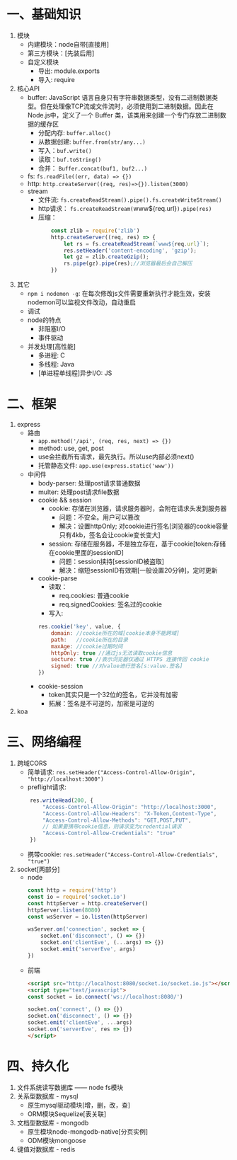 # 一、基础知识
1. 模块
    - 内建模块：node自带[直接用]
    - 第三方模块：[先装后用]
    - 自定义模块
        - 导出: module.exports
        - 导入: require
2. 核心API
    - buffer: JavaScript 语言自身只有字符串数据类型，没有二进制数据类型。但在处理像TCP流或文件流时，必须使用到二进制数据。因此在 Node.js中，定义了一个 Buffer 类，该类用来创建一个专门存放二进制数据的缓存区
        - 分配内存: `buffer.alloc()`
        - 从数据创建: `buffer.from(str/any...)`
        - 写入：`buf.write()`
        - 读取：`buf.toString()`
        - 合并： `Buffer.concat(buf1, buf2...)`
    - fs: `fs.readFile((err, data) => {})`
    - http: `http.createServer((req, res)=>{}).listen(3000)`
    - stream
        - 文件流: `fs.createReadStream().pipe().fs.createWriteStream()`
        - http请求： `fs.createReadStream(`www${req.url}`).pipe(res)`
        - 压缩：
            ```javascript
                const zlib = require('zlib')
                http.createServer((req, res) => {
                    let rs = fs.createReadStream(`www${req.url}`);
                    res.setHeader('content-encoding', 'gzip');
                    let gz = zlib.createGzip();
                    rs.pipe(gz).pipe(res);//浏览器最后会自己解压
                })
            ```
3. 其它
    -  `npm i nodemon -g`: 在每次修改js文件需要重新执行才能生效，安装nodemon可以监视文件改动，自动重启
    - 调试
    - node的特点
        - 非阻塞I/O
        - 事件驱动
    - 并发处理[高性能]
        - 多进程: C
        - 多线程: Java
        - [单进程单线程]异步I/O: JS
# 二、框架
1. express
    - 路由
        - `app.method('/api', (req, res, next) => {})`
        - method: use, get, post
        - use会拦截所有请求，最先执行。所以use内部必须next()
        - 托管静态文件: `app.use(express.static('www'))`
    - 中间件
        - body-parser: 处理post请求普通数据
        - multer: 处理post请求file数据
        - cookie && session
            - cookie: 存储在浏览器，请求服务器时，会附在请求头发到服务器
                - 问题：不安全。用户可以篡改
                - 解决：设置httpOnly; 对cookie进行签名[浏览器的cookie容量只有4kb，签名会让cookie变长变大]
            - session: 存储在服务器，不是独立存在，基于cookie[token:存储在cookie里面的sessionID]
                - 问题：session挟持[sessionID被盗取]
                - 解决：缩短sessionID有效期[一般设置20分钟]，定时更新
        - cookie-parse
            - 读取：
                - req.cookies: 普通cookie
                - req.signedCookies: 签名过的cookie
            - 写入: 
            ```javascript
            res.cookie('key', value, {
                domain: //cookie所在的域[cookie本身不能跨域]
                path:   //cookie所在的目录
                maxAge: //cookie过期时间
                httpOnly: true //通过js无法读取cookie信息
                secture: true //表示浏览器仅通过 HTTPS 连接传回 cookie
                signed: true //对value进行签名[s:value.签名]
            })
            ```
        - cookie-session
            - token其实只是一个32位的签名，它并没有加密
            - 拓展：签名是不可逆的，加密是可逆的
2. koa
# 三、网络编程
1. 跨域CORS
    - 简单请求: `res.setHeader("Access-Control-Allow-Origin", "http://localhost:3000")`
    - preflight请求: 
    ```javascript
        res.writeHead(200, {
            "Access-Control-Allow-Origin": "http://localhost:3000",
            "Access-Control-Allow-Headers": "X-Token,Content-Type",
            "Access-Control-Allow-Methods": "GET,POST,PUT",
            // 如果要携带cookie信息，则请求变为credential请求
            "Access-Control-Allow-Credentials": "true"
        })
    ```
    - 携带cookie: `res.setHeader("Access-Control-Allow-Credentials", "true")`
2. socket[两部分]
    - node
        ```javascript
        const http = require('http')
        const io = require('socket.io')
        const httpServer = http.createServer()
        httpServer.listen(8080)
        const wsServer = io.listen(httpServer)

        wsServer.on('connection', socket => {
            socket.on('disconnect', () => {})
            socket.on('clientEve', (...args) => {})
            socket.emit('serverEve', args)
        })
        ```
    - 前端
        ```html
        <script src="http://localhost:8080/socket.io/socket.io.js"></script>
        <script type="text/javascript">
        const socket = io.connect('ws://localhost:8080/')

        socket.on('connect', () => {})
        socket.on('disconnect', () => {})
        socket.emit('clientEve', ...args)
        socket.on('serverEve', res => {})
        </script>
        ```
# 四、持久化
1. 文件系统读写数据库 —— node fs模块
2. 关系型数据库 - mysql
    - 原生mysql驱动模块[增，删，改，查]
    - ORM模块Sequelize[表关联]
3. 文档型数据库 - mongodb
    - 原生模块node-mongodb-native[分页实例]
    - ODM模块mongoose
4. 键值对数据库 - redis